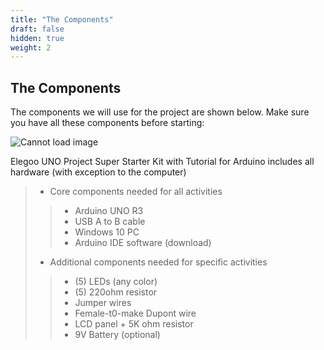 ```yaml
---
title: "The Components"
draft: false
hidden: true
weight: 2
---
```


## The Components
The components we will use for the project are shown below. Make sure you have all these components before starting: 

![Cannot load image](../img/img2.png)

Elegoo UNO Project Super Starter Kit with Tutorial for Arduino includes all hardware (with exception to the computer)

> * Core components needed for all activities 
> > * Arduino UNO R3
> > * USB A to B cable
> > * Windows 10 PC
> > * Arduino IDE software (download)
> * Additional components needed for specific activities
> > * (5) LEDs (any color)
> > * (5) 220ohm resistor
> > * Jumper wires
> > * Female-t0-make Dupont wire
> > * LCD panel + 5K ohm resistor
> > * 9V Battery (optional)
